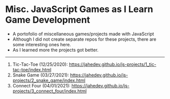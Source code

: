 # Misc. JavaScript Games as I Learn Game Development

- A portofolio of miscellaneous games/projects made with JavaScript
- Although I did not create separate repos for these projects, there are some interesting ones here.
- As I learned more the projects got better.

---

1. Tic-Tac-Toe (12/25/2020): https://jahedev.github.io/js-projects/1_tic-tac-toe/index.html
2. Snake Game (03/27/2021): https://jahedev.github.io/js-projects/2_snake_game/index.html
3. Connect Four (04/01/2021): https://jahedev.github.io/js-projects/3_connect_four/index.html
